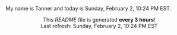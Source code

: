 My name is Tanner and today is Sunday, February 2, 10:24 PM EST.

<p align="center">This <i>README</i> file is generated <b>every 3 hours</b>!</br>Last refresh: Sunday, February 2, 10:24 PM EST<br /></p>
